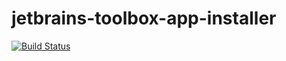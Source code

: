 # jetbrains-toolbox-app-installer
[![Build Status](https://travis-ci.org/GitHub30/jetbrains-toolbox-app-installer.svg?branch=master)](https://travis-ci.org/GitHub30/jetbrains-toolbox-app-installer)
